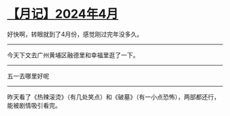 # [【月记】2024年4月](https://github.com/flyfish321/gitblog/issues/8)

好快啊，转眼就到了4月份，感觉刚过完年没多久。

---

今天下文去广州黄埔区融德里和幸福里逛了一下。

---

五一去哪里好呢

---

昨天看了《热辣滚烫》（有几处笑点）和《破墓》（有一小点恐怖），两部都还行，能被剧情吸引看完。